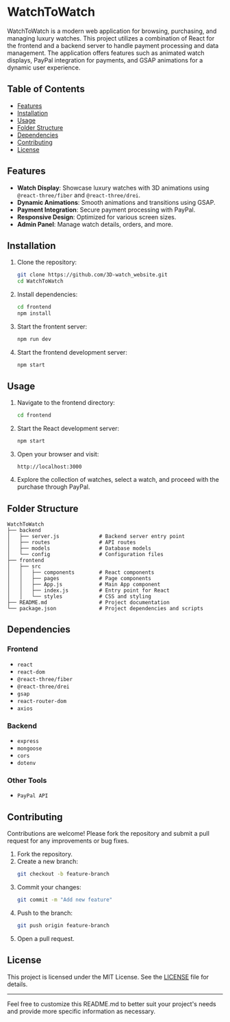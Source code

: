 # WatchToWatch

WatchToWatch is a modern web application for browsing, purchasing, and managing luxury watches. This project utilizes a combination of React for the frontend and a backend server to handle payment processing and data management. The application offers features such as animated watch displays, PayPal integration for payments, and GSAP animations for a dynamic user experience.

## Table of Contents
- [Features](#features)
- [Installation](#installation)
- [Usage](#usage)
- [Folder Structure](#folder-structure)
- [Dependencies](#dependencies)
- [Contributing](#contributing)
- [License](#license)

## Features
- **Watch Display**: Showcase luxury watches with 3D animations using `@react-three/fiber` and `@react-three/drei`.
- **Dynamic Animations**: Smooth animations and transitions using GSAP.
- **Payment Integration**: Secure payment processing with PayPal.
- **Responsive Design**: Optimized for various screen sizes.
- **Admin Panel**: Manage watch details, orders, and more.

## Installation
1. Clone the repository:
   ```bash
   git clone https://github.com/3D-watch_website.git
   cd WatchToWatch
   ```

2. Install dependencies:
   ```bash
   cd frontend
   npm install
   ```

4. Start the frontent server:
   ```bash
   npm run dev
   ```

5. Start the frontend development server:
   ```bash
   npm start
   ```

## Usage
1. Navigate to the frontend directory:
   ```bash
   cd frontend
   ```

2. Start the React development server:
   ```bash
   npm start
   ```

3. Open your browser and visit:
   ```
   http://localhost:3000
   ```

4. Explore the collection of watches, select a watch, and proceed with the purchase through PayPal.

## Folder Structure
```
WatchToWatch
├── backend
│   ├── server.js             # Backend server entry point
│   ├── routes                # API routes
│   ├── models                # Database models
│   └── config                # Configuration files
├── frontend
│   ├── src
│   │   ├── components        # React components
│   │   ├── pages             # Page components
│   │   ├── App.js            # Main App component
│   │   ├── index.js          # Entry point for React
│   │   └── styles            # CSS and styling
├── README.md                 # Project documentation
└── package.json              # Project dependencies and scripts
```

## Dependencies
### Frontend
- `react`
- `react-dom`
- `@react-three/fiber`
- `@react-three/drei`
- `gsap`
- `react-router-dom`
- `axios`

### Backend
- `express`
- `mongoose`
- `cors`
- `dotenv`

### Other Tools
- `PayPal API`

## Contributing
Contributions are welcome! Please fork the repository and submit a pull request for any improvements or bug fixes.

1. Fork the repository.
2. Create a new branch:
   ```bash
   git checkout -b feature-branch
   ```
3. Commit your changes:
   ```bash
   git commit -m "Add new feature"
   ```
4. Push to the branch:
   ```bash
   git push origin feature-branch
   ```
5. Open a pull request.

## License
This project is licensed under the MIT License. See the [LICENSE](LICENSE) file for details.

---

Feel free to customize this README.md to better suit your project's needs and provide more specific information as necessary.
